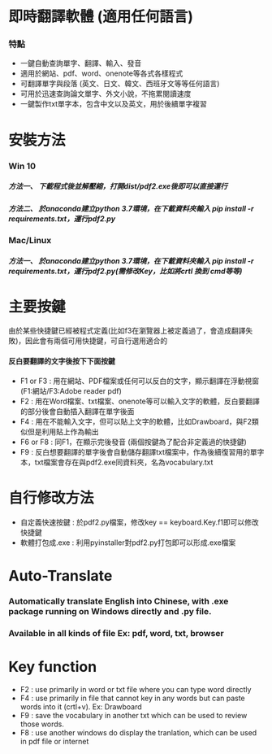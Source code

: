 # 即時翻譯軟體 (適用任何語言)
### 特點
* 一鍵自動查詢單字、翻譯、輸入、發音
* 適用於網站、pdf、word、onenote等各式各樣程式
* 可翻譯單字與段落 (英文、日文、韓文、西班牙文等等任何語言)
* 可用於迅速查詢論文單字、外文小說，不拖累閱讀速度
* 一鍵製作txt單字本，包含中文以及英文，用於後續單字複習
# 安裝方法 
### Win 10
##### 方法一、 下載程式後並解壓縮，打開dist/pdf2.exe後即可以直接運行
##### 方法二、 於anaconda建立python 3.7環境，在下載資料夾輸入 pip install -r requirements.txt，運行pdf2.py
### Mac/Linux
##### 方法一、 於anaconda建立python 3.7環境，在下載資料夾輸入 pip install -r requirements.txt，運行pdf2.py(需修改Key，比如將crtl 換到 cmd等等)
# 主要按鍵
由於某些快捷鍵已經被程式定義(比如f3在瀏覽器上被定義過了，會造成翻譯失敗)，因此會有兩個可用快捷鍵，可自行選用適合的
#### 反白要翻譯的文字後按下下面按鍵
* F1 or F3 : 用在網站、PDF檔案或任何可以反白的文字，顯示翻譯在浮動視窗 (F1:網站/F3:Adobe reader pdf)
* F2 : 用在Word檔案、txt檔案、onenote等可以輸入文字的軟體，反白要翻譯的部分後會自動插入翻譯在單字後面
* F4 : 用在不能輸入文字，但可以貼上文字的軟體，比如Drawboard，與F2類似但是利用貼上作為輸出
* F6 or F8 : 同F1，在顯示完後發音 (兩個按鍵為了配合非定義過的快捷鍵)
* F9 : 反白想要翻譯的單字後會自動儲存翻譯txt檔案中，作為後續復習用的單字本，txt檔案會存在與pdf2.exe同資料夾，名為vocabulary.txt
# 自行修改方法
* 自定義快速按鍵 : 於pdf2.py檔案，修改key == keyboard.Key.f1即可以修改快捷鍵
* 軟體打包成.exe : 利用pyinstaller對pdf2.py打包即可以形成.exe檔案 
# Auto-Translate
### Automatically translate English into Chinese, with .exe package running on Windows directly and .py file.
### Available in all kinds of file Ex: pdf, word, txt, browser
# Key function
* F2 : use primarily in word or txt file where you can type word directly
* F4 : use primarily in file that cannot key in any words but can paste words into it (crtl+v). Ex: Drawboard
* F9 : save the vocabulary in another txt which can be used to review those words.
* F8 : use another windows do display the tranlation, which can be used in pdf file or internet
